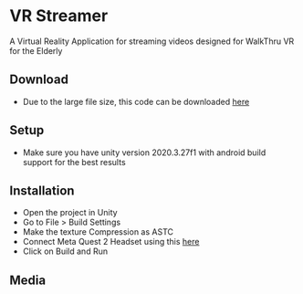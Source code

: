 <h1>VR Streamer</h1>
A Virtual Reality Application for streaming videos designed for WalkThru VR for the Elderly
<h2>Download</h2>
<ul>
	<li>Due to the large file size, this code can be downloaded <a href="https://drive.google.com/drive/folders/1ayM4j7tXttuqgFSCiCcq8on77mNAZHbu?usp=sharing">here</a> </li>
</ul>
<h2>Setup</h2>
<ul>
	<li>Make sure you have unity version 2020.3.27f1 with android build support for the best results</li>
</ul>
<h2>Installation</h2>
<ul>
	<li>Open the project in Unity</li>
	<li>Go to File > Build Settings</li>
	<li>Make the texture Compression as ASTC</li>
	<li>Connect Meta Quest 2 Headset using this <a href="https://developer.oculus.com/documentation/unity/unity-enable-device/">here</a></li>
	<li>Click on Build and Run</li>
</ul>
<h2>Media</h2>
